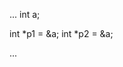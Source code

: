 
...
int a;

int *p1 = &a;
int *p2 = &a;


...
<!--stackedit_data:
eyJwcm9wZXJ0aWVzIjoiZXh0ZW5zaW9uczpcbiAgcHJlc2V0Oi
Bjb21tb25tYXJrXG4iLCJoaXN0b3J5IjpbMTM4ODA1Nzg1XX0=

-->